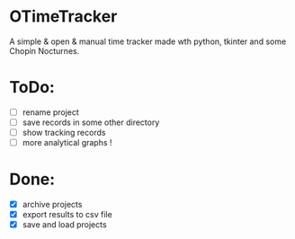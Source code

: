 # OTimeTracker

A simple &amp; open &amp; manual time tracker made wth python, tkinter and some Chopin Nocturnes.

# ToDo:
- [ ] rename project
- [ ] save records in some other directory
- [ ] show tracking records
- [ ] more analytical graphs !

# Done:
- [x] archive projects
- [x] export results to csv file
- [x] save and load projects
